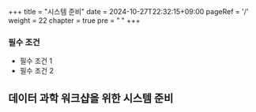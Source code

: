 +++
title = "시스템 준비"
date = 2024-10-27T22:32:15+09:00
pageRef = '/'
weight = 22
chapter = true
pre = "<b> </b>"
+++

### 필수 조건

* 필수 조건 1
* 필수 조건 2


## 데이터 과학 워크샵을 위한 시스템 준비


